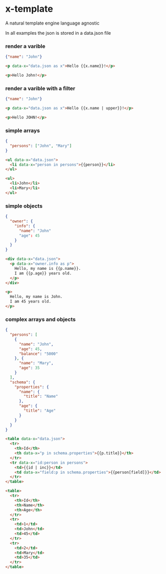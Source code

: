 # x-template
A natural template engine language agnostic

In all examples the json is stored in a data.json file
### render a varible
```json
{"name": "John"}
```
```html
<p data-x="data.json as x">Hello {{x.name}}!</p>
```
```html
<p>Hello John!</p>
```

### render a varible with a filter
```json
{"name": "John"}
```
```html
<p data-x="data.json as x">Hello {{x.name | upper}}!</p>
```
```html
<p>Hello JOHN!</p>
```

### simple arrays
```json
{
  "persons": ["John", "Mary"]
}
```
```html
<ul data-x="data.json">
  <li data-x="person in persons">{{person}}</li>
</ul>
```
```html
<ul>
  <li>John</li>
  <li>Mary</li>
</ul>
```

### simple objects
```json
{
  "owner": {
    "info": {
      "name": "John"
      "age": 45
    }
  }
}
```
```html
<div data-x="data.json">
  <p data-x="owner.info as p">
    Hello, my name is {{p.name}}.
    I am {{p.age}} years old.
  </p>
</div>
```
```html
<p>
  Hello, my name is John.
  I am 45 years old.
</p>
```

### complex arrays and objects
```json
{
  "persons": [
    {
      "name": "John",
      "age": 45,
      "balance": "5000"
    }, {
      "name": "Mary",
      "age": 35
    }
  ],
  "schema": {
    "properties": {
      "name": {
        "title": "Name"
      },
      "age": {
        "title": "Age"
      }
    }
  }
}
```
```html
<table data-x="data.json">
  <tr>
    <th>Id</th>
    <th data-x="p in schema.properties">{{p.title}}</th>
  </tr>
  <tr data-x="id:person in persons">
    <td>{{id | inc}}</td>
    <td data-x="field:p in schema.properties">{{person[field]}}</td>
  </tr>
</table>
```
```html
<table>
  <tr>
    <th>Id</th>
    <th>Name</th>
    <th>Age</th>
  </tr>
  <tr>
    <td>1</td>
    <td>John</td>
    <td>45</td>
  </tr>
  <tr>
    <td>2</td>
    <td>Mary</td>
    <td>35</td>
  </tr>
</table>
```
